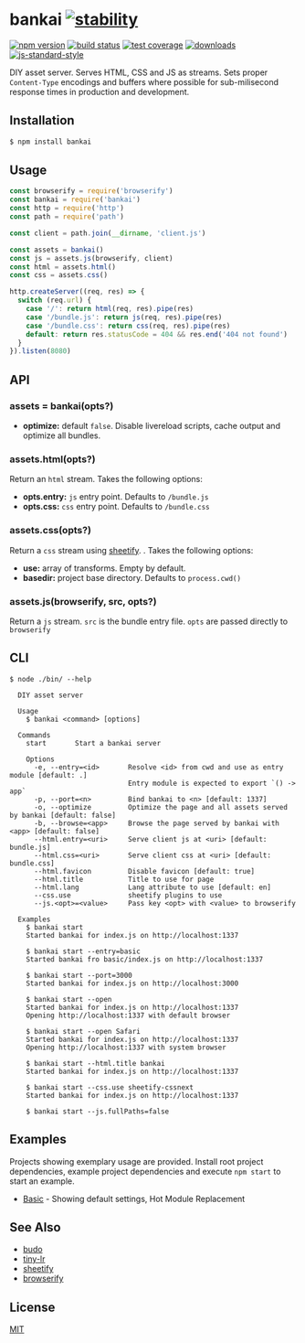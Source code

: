 # bankai [![stability][0]][1]
[![npm version][2]][3] [![build status][4]][5] [![test coverage][6]][7]
[![downloads][8]][9] [![js-standard-style][10]][11]

DIY asset server. Serves HTML, CSS and JS as streams. Sets proper
`Content-Type` encodings and buffers where possible for sub-milisecond response
times in production and development.

## Installation
```sh
$ npm install bankai
```

## Usage
```js
const browserify = require('browserify')
const bankai = require('bankai')
const http = require('http')
const path = require('path')

const client = path.join(__dirname, 'client.js')

const assets = bankai()
const js = assets.js(browserify, client)
const html = assets.html()
const css = assets.css()

http.createServer((req, res) => {
  switch (req.url) {
    case '/': return html(req, res).pipe(res)
    case '/bundle.js': return js(req, res).pipe(res)
    case '/bundle.css': return css(req, res).pipe(res)
    default: return res.statusCode = 404 && res.end('404 not found')
  }
}).listen(8080)
```

## API
### assets = bankai(opts?)
- __optimize:__ default `false`. Disable livereload scripts, cache output and
  optimize all bundles.

### assets.html(opts?)
Return an `html` stream. Takes the following options:
- __opts.entry:__ `js` entry point. Defaults to `/bundle.js`
- __opts.css:__ `css` entry point. Defaults to `/bundle.css`

### assets.css(opts?)
Return a `css` stream using [sheetify](https://github.com/stackcss/sheetify).
. Takes the following options:
- __use:__ array of transforms. Empty by default.
- __basedir:__ project base directory. Defaults to `process.cwd()`

### assets.js(browserify, src, opts?)
Return a `js` stream. `src` is the bundle entry file. `opts` are passed
directly to `browserify`

## CLI

```
$ node ./bin/ --help

  DIY asset server

  Usage
    $ bankai <command> [options]

  Commands
    start       Start a bankai server

    Options
      -e, --entry=<id>       Resolve <id> from cwd and use as entry module [default: .]
                             Entry module is expected to export `() -> app`
      -p, --port=<n>         Bind bankai to <n> [default: 1337]
      -o, --optimize         Optimize the page and all assets served by bankai [default: false]
      -b, --browse=<app>     Browse the page served by bankai with <app> [default: false]
      --html.entry=<uri>     Serve client js at <uri> [default: bundle.js]
      --html.css=<uri>       Serve client css at <uri> [default: bundle.css]
      --html.favicon         Disable favicon [default: true]
      --html.title           Title to use for page
      --html.lang            Lang attribute to use [default: en]
      --css.use              sheetify plugins to use
      --js.<opt>=<value>     Pass key <opt> with <value> to browserify

  Examples
    $ bankai start
    Started bankai for index.js on http://localhost:1337

    $ bankai start --entry=basic
    Started bankai fro basic/index.js on http://localhost:1337

    $ bankai start --port=3000
    Started bankai for index.js on http://localhost:3000

    $ bankai start --open
    Started bankai for index.js on http://localhost:1337
    Opening http://localhost:1337 with default browser

    $ bankai start --open Safari
    Started bankai for index.js on http://localhost:1337
    Opening http://localhost:1337 with system browser

    $ bankai start --html.title bankai
    Started bankai for index.js on http://localhost:1337

    $ bankai start --css.use sheetify-cssnext
    Started bankai for index.js on http://localhost:1337

    $ bankai start --js.fullPaths=false
```

## Examples
Projects showing exemplary usage are provided. Install root project dependencies,
example project dependencies and execute `npm start` to start an example.

- [Basic](./example/basic) - Showing default settings, Hot Module Replacement

## See Also
- [budo](https://www.npmjs.com/package/budo)
- [tiny-lr](https://github.com/mklabs/tiny-lr)
- [sheetify](https://github.com/sheetify/sheetify)
- [browserify](https://github.com/substack/node-browserify)

## License
[MIT](https://tldrlegal.com/license/mit-license)

[0]: https://img.shields.io/badge/stability-experimental-orange.svg?style=flat-square
[1]: https://nodejs.org/api/documentation.html#documentation_stability_index
[2]: https://img.shields.io/npm/v/bankai.svg?style=flat-square
[3]: https://npmjs.org/package/bankai
[4]: https://img.shields.io/travis/yoshuawuyts/bankai/master.svg?style=flat-square
[5]: https://travis-ci.org/yoshuawuyts/bankai
[6]: https://img.shields.io/codecov/c/github/yoshuawuyts/bankai/master.svg?style=flat-square
[7]: https://codecov.io/github/yoshuawuyts/bankai
[8]: http://img.shields.io/npm/dm/bankai.svg?style=flat-square
[9]: https://npmjs.org/package/bankai
[10]: https://img.shields.io/badge/code%20style-standard-brightgreen.svg?style=flat-square
[11]: https://github.com/feross/standard
